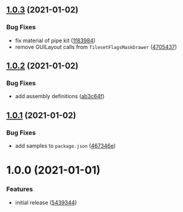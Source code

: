 ## [1.0.3](https://github.com/FreshlyBrewedCode/unity-mesh-tilesets/compare/v1.0.2...v1.0.3) (2021-01-02)


### Bug Fixes

* fix material of pipe kit ([1f83984](https://github.com/FreshlyBrewedCode/unity-mesh-tilesets/commit/1f83984e811ffb1c9cd7a9d3eb83c9164db8e934))
* remove GUILayout calls from `TilesetFlagsMaskDrawer` ([4705437](https://github.com/FreshlyBrewedCode/unity-mesh-tilesets/commit/4705437011143207ddd4673b09af876ff15c48a8))

## [1.0.2](https://github.com/FreshlyBrewedCode/unity-mesh-tilesets/compare/v1.0.1...v1.0.2) (2021-01-02)


### Bug Fixes

* add assembly definitions ([ab3c64f](https://github.com/FreshlyBrewedCode/unity-mesh-tilesets/commit/ab3c64f4a41a12cd5d252d36eec113997e4c84cd))

## [1.0.1](https://github.com/FreshlyBrewedCode/unity-mesh-tilesets/compare/v1.0.0...v1.0.1) (2021-01-02)


### Bug Fixes

* add samples to `package.json` ([467346e](https://github.com/FreshlyBrewedCode/unity-mesh-tilesets/commit/467346e8cad9e7af27bdf8961cf7d2dc72461e9f))

# 1.0.0 (2021-01-01)


### Features

* initial release ([5439344](https://github.com/FreshlyBrewedCode/unity-mesh-tilesets/commit/543934476792a0fc139d07e70d8c643160e2500d))

